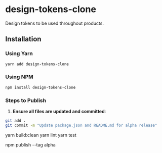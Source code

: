# design-tokens-clone

Design tokens to be used throughout products.

## Installation

### Using Yarn

```sh
yarn add design-tokens-clone
```

### Using NPM

```sh
npm install design-tokens-clone
```

### Steps to Publish

1. **Ensure all files are updated and committed**:

```sh
git add .
git commit -m "Update package.json and README.md for alpha release"
```

yarn build:clean
yarn lint
yarn test

npm publish --tag alpha
